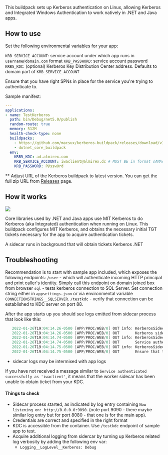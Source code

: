 This buildpack sets up Kerberos authentication on Linux, allowing Kerberos and Integrated Windows Authentication to work natively in .NET and Java apps. 

## How to use

Set the following environmental variables for your app:

`KRB_SERVICE_ACCOUNT`: service account under which app runs in `username@domain.com` format 
`KRB_PASSWORD`: service account password
`KRB5_KDC`: (optional) Kerberos Key Distribution Center address. Defaults to domain part of `KRB_SERVICE_ACCOUNT`

Ensure that you have right SPNs in place for the service you're trying to authenticate to.

Sample manifest:

```yaml
---
applications:
- name: TestKerberos
  path: bin/Debug/net5.0/publish
  random-route: true
  memory: 512M
  health-check-type: none
  buildpacks: 
    - https://github.com/macsux/kerberos-buildpack/releases/download/v1.0.6/KerberosBuildpack-linux-x64-v1.0.6.zip
    - dotnet_core_buildpack
  env:
    KRB5_KDC: ad.almirex.com
    KRB_SERVICE_ACCOUNT: iwaclient@almirex.dc # MUST BE in format sAMAccountName@KerberosRealm
    KRB_PASSWORD: P@ssw0rd

```


** Adjust URL of the Kerberos buildpack to latest version. You can get the full zip URL from [Releases](https://github.com/macsux/kerberos-buildpack/releases) page.

## How it works

![](./docs/img/architecture.jpg)



Core libraries used by .NET and Java apps use MIT Kerberos to do Kerberos (aka Integrated) authentication when running on Linux. This buildpack configures MIT Kerberos, and obtains the necessary initial TGT tickets necessary for the app to acquire authentication tickets.

A sidecar runs in background that will obtain tickets Kerberos .NET 

## Troubleshooting

Recommendation is to start with sample app included, which exposes the folowing endpoints:
`/user` - which will authenticate incoming HTTP principal and print caller's identity. Simply call this endpoint on domain joined box from browser
`sql` - tests kerberos connection to SQL Server. Set connection string either in `appsettings.json` or via environmental variable `CONNECTIONSTRINGS__SQLSERVER`.
`/testkdc` - verify that connection can be established to KDC server on port 88.

After the app starts up you should see logs emitted from sidecar process that look like this:
```csharp
   2022-01-26T19:04:14.26-0500 [APP/PROC/WEB/0] OUT info: KerberosSidecar[0]
   2022-01-26T19:04:14.26-0500 [APP/PROC/WEB/0] OUT       Kerberos sidecar started....
   2022-01-26T19:04:14.74-0500 [APP/PROC/WEB/0] OUT info: KerberosSidecar.KerberosWorker[0]
   2022-01-26T19:04:14.74-0500 [APP/PROC/WEB/0] OUT       Service authenticated successfully as 'iwaclient'
   2022-01-26T19:04:14.75-0500 [APP/PROC/WEB/0] OUT info: KerberosSidecar.Spn.LoggingSpnClient[0]
   2022-01-26T19:04:14.75-0500 [APP/PROC/WEB/0] OUT       Ensure that the following SPN for the service exists: http/kerberosdemo.apps.longbeach.cf-app.com
```

* sidecar logs may be intermixed with app logs

If you have not received a message similar to `Service authenticated successfully as 'iwaclient'`, it means that the worker sidecar has been unable to obtain ticket from your KDC.

#### Things to check 

- Sidecar process started, as indicated by log entry containing `Now listening on: http://0.0.0.0:9090`. (note port 9090 - there maybe similar log entry but for port 8080 - that one is for the main app).
- Credentials are correct and specified in the right format
- KDC is accessible from the container. Use `/testkdc` endpoint of sample app to test.
- Acquire additional logging from sidercar by turning up Kerberos related log verbosity by adding the following env var:
  - `Logging__LogLevel__Kerberos: Debug`